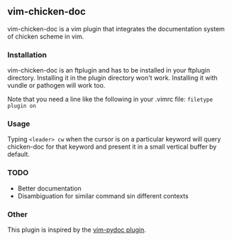 ## vim-chicken-doc

vim-chicken-doc is a vim plugin that integrates the documentation system of
chicken scheme in vim.

### Installation

vim-chicken-doc is an ftplugin and has to be installed in your ftplugin directory.
Installing it in the plugin directory won't work. Installing it with vundle or
pathogen will work too.

Note that you need a line like the following in your .vimrc file:
  `filetype plugin on`

### Usage

Typing `<leader> cw` when the cursor is on a particular keyword will query
chicken-doc for that keyword and present it in a small vertical buffer by
default.

### TODO

- Better documentation
- Disambiguation for similar command sin different contexts

### Other

This plugin is inspired by the [vim-pydoc
plugin](https://github.com/fs111/pydoc.vim).
